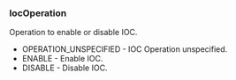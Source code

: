 ### IocOperation
Operation to enable or disable IOC.

- OPERATION_UNSPECIFIED - IOC Operation unspecified.
- ENABLE - Enable IOC.
- DISABLE - Disable IOC.
